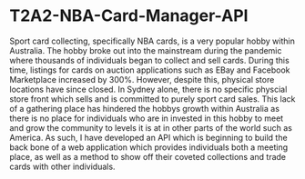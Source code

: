 # T2A2-NBA-Card-Manager-API

Sport card collecting, specifically NBA cards, is a very popular hobby within Australia. The hobby broke out into the mainstream during the pandemic where thousands of individuals began to collect and sell cards. During this time, listings for cards on auction applications such as EBay and Facebook Marketplace increased by 300%. However, despite this, physical store locations have since closed. In Sydney alone, there is no specific physcial store front which sells and is committed to purely sport card sales. This lack of a gathering place has hindered the hobbys growth within Australia as there is no place for individuals who are in invested in this hobby to meet and grow the community to levels it is at in other parts of the world such as America. As such, I have developed an API which is beginning to build the back bone of a web application which provides individuals both a meeting place, as well as a method to show off their coveted collections and trade cards with other individuals. 

